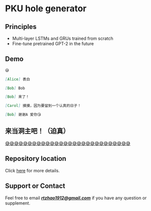 # PKU hole generator

## Principles

- Multi-layer LSTMs and GRUs trained from scratch
- Fine-tune pretrained GPT-2 in the future

## Demo
```markdown
😅

[Alice] 表白

[Bob] Bob

[Bob] 来了！

[Carol] 摸摸，因为要留到一个认真的日子！

[Bob] 谢谢A 爱你😘
```

## 来当洞主吧！（迫真）

[😅😅😅😅😅😅😅😅😅😅😅😅😅😅😅😅😅😅😅😅😅😅😅😅😅😅😅😅](https://share.streamlit.io/hirojifukuyama/pkuhole/app.py)

## Repository location

Click [here](https://github.com/HirojiFukuyama/pkuhole) for more details.

## Support or Contact

Feel free to email ***rtzhao1912@gmail.com*** if you have any question or supplement.
